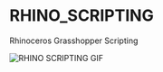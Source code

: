 # RHINO_SCRIPTING
Rhinoceros Grasshopper Scripting



![RHINO SCRIPTING GIF](https://github.com/KeremDUZENLI/python-grasshopper-rhino-scripting/assets/102362482/ee569f23-3392-431e-8e17-30d95b6dde0e)
